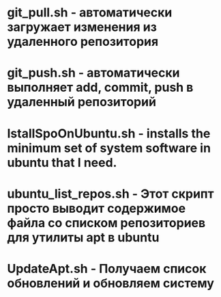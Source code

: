 # git_pull.sh - автоматически загружает изменения из удаленного репозитория
# git_push.sh - автоматически выполняет add, commit, push в удаленный репозиторий
# IstallSpoOnUbuntu.sh - installs the minimum set of system software in ubuntu that I need.
# ubuntu_list_repos.sh - Этот скрипт просто выводит содержимое файла со списком репозиториев для утилиты apt в ubuntu
# UpdateApt.sh - Получаем список обновлений и обновляем систему
